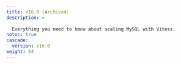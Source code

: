 ```yaml
---
title: v16.0 (Archived)
description: >
  
  Everything you need to know about scaling MySQL with Vitess.
notoc: true
cascade:
  version: v16.0
weight: 84
---
```

